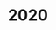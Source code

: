 ---
layout: post
title: "2020"
excerpt_separator: <!--end_excerpt-->
tags: code oracle best-practices
cover_image: /assets/images/oracle.jpg
image: /assets/images/oracle.jpg
cover_alt_text: oracle database logo
description: How we handle automating deployments involving Oracle PL/SQL procedures, packages, etc.
---